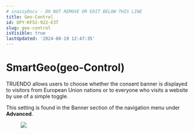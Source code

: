 ```yaml
---
# snazzyDocs - DO NOT REMOVE OR EDIT BELOW THIS LINE
title: Geo-Control
id: DPY-KF52-922-E3T
slug: geo-control
isVisible: true
lastUpdated: '2024-08-19 12:47:35'
---
```

# SmartGeo(geo-Control)

TRUENDO allows users to choose whether the consent banner is displayed to visitors from European Union nations or to everyone who visits a website by use of a simple toggle.

This setting is found in the Banner section of the navigation menu under **Advanced**.

<figure><img src="https://app.snazzydocs.com/storage/users/hEfI2V55cVTdM5ty/docs/G2IomO8914MUXZZJ/images/INoZ7ELhR7HGDFYfCkvi.png"></figure>

<br />